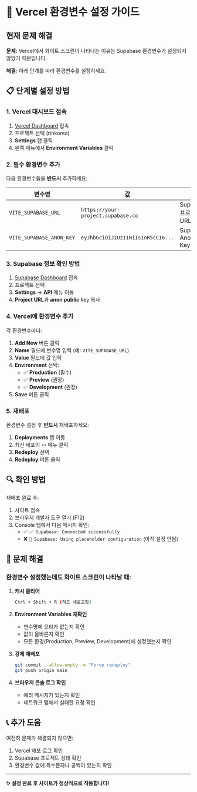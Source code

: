 # 🚀 Vercel 환경변수 설정 가이드

## 현재 문제 해결

**문제:** Vercel에서 화이트 스크린이 나타나는 이유는 Supabase 환경변수가 설정되지 않았기 때문입니다.

**해결:** 아래 단계를 따라 환경변수를 설정하세요.

## 📋 단계별 설정 방법

### 1. Vercel 대시보드 접속
1. [Vercel Dashboard](https://vercel.com/dashboard) 접속
2. 프로젝트 선택 (rinkorea)
3. **Settings** 탭 클릭
4. 왼쪽 메뉴에서 **Environment Variables** 클릭

### 2. 필수 환경변수 추가

다음 환경변수들을 **반드시** 추가하세요:

| 변수명                   | 값                                 | 설명                   |
| ------------------------ | ---------------------------------- | ---------------------- |
| `VITE_SUPABASE_URL`      | `https://your-project.supabase.co` | Supabase 프로젝트 URL  |
| `VITE_SUPABASE_ANON_KEY` | `eyJhbGciOiJIUzI1NiIsInR5cCI6...`  | Supabase Anonymous Key |

### 3. Supabase 정보 확인 방법

1. [Supabase Dashboard](https://supabase.com/dashboard) 접속
2. 프로젝트 선택
3. **Settings** → **API** 메뉴 이동
4. **Project URL**과 **anon public** key 복사

### 4. Vercel에 환경변수 추가

각 환경변수마다:
1. **Add New** 버튼 클릭
2. **Name** 필드에 변수명 입력 (예: `VITE_SUPABASE_URL`)
3. **Value** 필드에 값 입력
4. **Environment** 선택:
   - ✅ **Production** (필수)
   - ✅ **Preview** (권장)
   - ✅ **Development** (권장)
5. **Save** 버튼 클릭

### 5. 재배포

환경변수 설정 후 **반드시** 재배포하세요:
1. **Deployments** 탭 이동
2. 최신 배포의 **⋯** 메뉴 클릭
3. **Redeploy** 선택
4. **Redeploy** 버튼 클릭

## 🔍 확인 방법

재배포 완료 후:
1. 사이트 접속
2. 브라우저 개발자 도구 열기 (F12)
3. Console 탭에서 다음 메시지 확인:
   - ✅ `✅ Supabase: Connected successfully`
   - ❌ `🚧 Supabase: Using placeholder configuration` (아직 설정 안됨)

## 🔧 문제 해결

### 환경변수 설정했는데도 화이트 스크린이 나타날 때:

1. **캐시 클리어**
   ```bash
   Ctrl + Shift + R (하드 새로고침)
   ```

2. **Environment Variables 재확인**
   - 변수명에 오타가 없는지 확인
   - 값이 올바른지 확인
   - 모든 환경(Production, Preview, Development)에 설정했는지 확인

3. **강제 재배포**
   ```bash
   git commit --allow-empty -m "Force redeploy"
   git push origin main
   ```

4. **브라우저 콘솔 로그 확인**
   - 에러 메시지가 있는지 확인
   - 네트워크 탭에서 실패한 요청 확인

## 📞 추가 도움

여전히 문제가 해결되지 않으면:
1. Vercel 배포 로그 확인
2. Supabase 프로젝트 상태 확인
3. 환경변수 값에 특수문자나 공백이 있는지 확인

---

**✨ 설정 완료 후 사이트가 정상적으로 작동합니다!** 